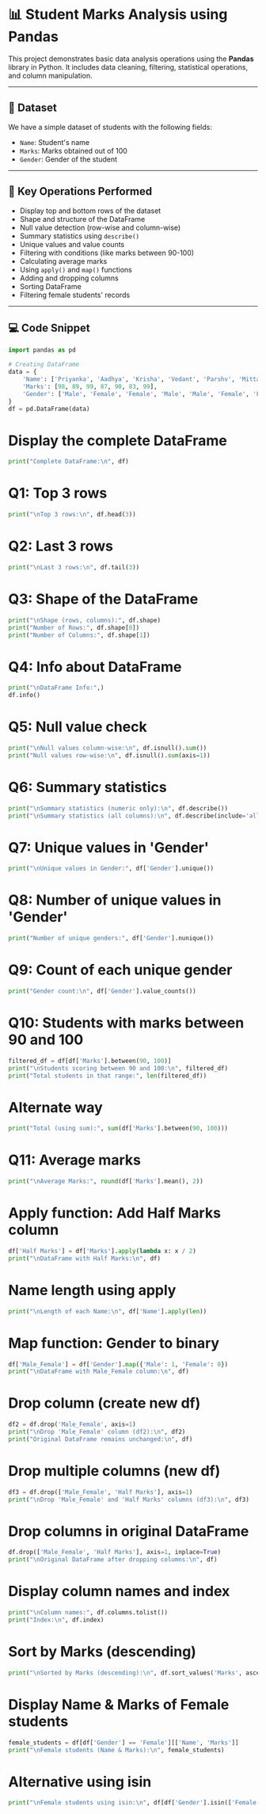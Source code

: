 # 📊 Student Marks Analysis using Pandas

This project demonstrates basic data analysis operations using the **Pandas** library in Python. It includes data cleaning, filtering, statistical operations, and column manipulation.

---

## 📁 Dataset

We have a simple dataset of students with the following fields:

- `Name`: Student's name
- `Marks`: Marks obtained out of 100
- `Gender`: Gender of the student

---

## 🧠 Key Operations Performed

- Display top and bottom rows of the dataset
- Shape and structure of the DataFrame
- Null value detection (row-wise and column-wise)
- Summary statistics using `describe()`
- Unique values and value counts
- Filtering with conditions (like marks between 90-100)
- Calculating average marks
- Using `apply()` and `map()` functions
- Adding and dropping columns
- Sorting DataFrame
- Filtering female students' records

---

## 💻 Code Snippet




```python
import pandas as pd

# Creating DataFrame
data = {
    'Name': ['Priyanka', 'Aadhya', 'Krisha', 'Vedant', 'Parshv', 'Mittal', 'Archana'],
    'Marks': [98, 89, 99, 87, 90, 83, 99],
    'Gender': ['Male', 'Female', 'Female', 'Male', 'Male', 'Female', 'Female']
}
df = pd.DataFrame(data)
```
# Display the complete DataFrame
```python
print("Complete DataFrame:\n", df)
```

# Q1: Top 3 rows
```python
print("\nTop 3 rows:\n", df.head(3))
```

# Q2: Last 3 rows
```python
print("\nLast 3 rows:\n", df.tail(3))
```

# Q3: Shape of the DataFrame
```python
print("\nShape (rows, columns):", df.shape)
print("Number of Rows:", df.shape[0])
print("Number of Columns:", df.shape[1])
```

# Q4: Info about DataFrame
```python
print("\nDataFrame Info:",)
df.info()
```

# Q5: Null value check
```python
print("\nNull values column-wise:\n", df.isnull().sum())
print("Null values row-wise:\n", df.isnull().sum(axis=1))
```

# Q6: Summary statistics
```python
print("\nSummary statistics (numeric only):\n", df.describe())
print("\nSummary statistics (all columns):\n", df.describe(include='all'))
```

# Q7: Unique values in 'Gender'
```python
print("\nUnique values in Gender:", df['Gender'].unique())
```

# Q8: Number of unique values in 'Gender'
```python
print("Number of unique genders:", df['Gender'].nunique())
```

# Q9: Count of each unique gender
```python
print("Gender count:\n", df['Gender'].value_counts())
```

# Q10: Students with marks between 90 and 100
```python
filtered_df = df[df['Marks'].between(90, 100)]
print("\nStudents scoring between 90 and 100:\n", filtered_df)
print("Total students in that range:", len(filtered_df))
```

# Alternate way
```python
print("Total (using sum):", sum(df['Marks'].between(90, 100)))
```

# Q11: Average marks
```python
print("\nAverage Marks:", round(df['Marks'].mean(), 2))
```

# Apply function: Add Half Marks column
```python
df['Half Marks'] = df['Marks'].apply(lambda x: x / 2)
print("\nDataFrame with Half Marks:\n", df)
```

# Name length using apply
```python
print("\nLength of each Name:\n", df['Name'].apply(len))
```

# Map function: Gender to binary
```python
df['Male_Female'] = df['Gender'].map({'Male': 1, 'Female': 0})
print("\nDataFrame with Male_Female column:\n", df)
```

# Drop column (create new df)
```python
df2 = df.drop('Male_Female', axis=1)
print("\nDrop 'Male_Female' column (df2):\n", df2)
print("Original DataFrame remains unchanged:\n", df)
```

# Drop multiple columns (new df)
```python
df3 = df.drop(['Male_Female', 'Half Marks'], axis=1)
print("\nDrop 'Male_Female' and 'Half Marks' columns (df3):\n", df3)
```

# Drop columns in original DataFrame
```python
df.drop(['Male_Female', 'Half Marks'], axis=1, inplace=True)
print("\nOriginal DataFrame after dropping columns:\n", df)
```

# Display column names and index
```python
print("\nColumn names:", df.columns.tolist())
print("Index:\n", df.index)
```

# Sort by Marks (descending)
```python
print("\nSorted by Marks (descending):\n", df.sort_values('Marks', ascending=False))
```

# Display Name & Marks of Female students
```python
female_students = df[df['Gender'] == 'Female'][['Name', 'Marks']]
print("\nFemale students (Name & Marks):\n", female_students)
```

# Alternative using isin
```python
print("\nFemale students using isin:\n", df[df['Gender'].isin(['Female'])][['Name', 'Marks']])
```
